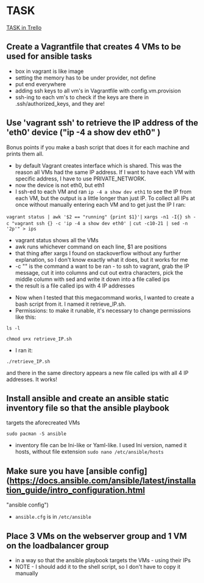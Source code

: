 # TASK
[TASK in Trello](https://trello.com/b/fgyo48m6/lenkas-tasks "Task in Trello")

## Create a Vagrantfile that creates 4 VMs to be used for ansible tasks
- box in vagrant is like image
- setting the memory has to be under provider, not define
- put end everywhere
- adding ssh keys to all vm's in Vagrantfile with config.vm.provision
- ssh-ing to each vm's to check if the keys are there in 
.ssh/authorized_keys, and they are!

## Use 'vagrant ssh' to retrieve the IP address of the 'eth0' device ("ip -4 a show dev eth0" ) 
Bonus points if you make a bash script that does it for each machine and prints them all.

- by default Vagrant creates interface which is shared. This was the reason all VMs had the same 
IP address. If I want to have each VM with specific address, I have to use PRIVATE_NETWORK. 
- now the device is not eth0, but eth1
- I ssh-ed to each VM and ran ```ip -4 a show dev eth1``` to see the IP from each VM, but 
the output is a little longer than just IP. 
To collect all IPs at once without manually entering each VM and to get just the IP I ran:

```vagrant status | awk '$2 == "running" {print $1}'|```
 ```xargs -n1 -I{} sh -c "vagrant ssh {} -c 'ip -4 a show dev eth0' |```
 ```cut -c10-21 | sed -n '2p'" > ips```

* vagrant status shows all the VMs
* awk runs whichever command on each line, $1 are positions
* that thing after xargs I found on stackoverflow without any further explanation, so I don't 
know exactly what it does, but it works for me
* -c "" is the command a want to be ran - to ssh to vagrant, grab the IP message, cut it into 
columns and cut out extra characters, pick the middle column with sed and write it down into a 
file called ips
* the result is a file called ips with 4 IP addresses

- Now when I tested that this megacommand works, I wanted to create a bash script from it. I 
named it retrieve_IP.sh.
- Permissions: to make it runable, it's necessary to change permissions like this:

```ls -l``` 

```chmod u+x retrieve_IP.sh```

- I ran it:

```./retrieve_IP.sh```

 and there in the same directory appears a new file called ips with all 4 IP 
addresses.
It works! 


## Install ansible and create an ansible static inventory file so that the ansible playbook 
targets the aforecreated VMs

```sudo pacman -S ansible```

- inventory file can be Ini-like or Yaml-like. I used Ini version, named it hosts, without file 
extension
```sudo nano /etc/ansible/hosts```

## Make sure you have [ansible config](https://docs.ansible.com/ansible/latest/installation_guide/intro_configuration.html 
"ansible config")
- ```ansible.cfg``` is in ```/etc/ansible```


## Place 3 VMs on the webserver group and 1 VM on the loadbalancer group
- in a way so that the ansible playbook targets the VMs - using their IPs
- NOTE - I should add it to the shell script, so I don't have to copy it manually



 

